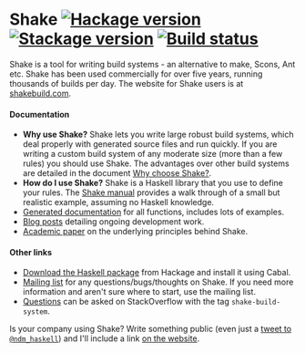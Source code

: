 # Shake [![Hackage version](https://img.shields.io/hackage/v/shake.svg?label=Hackage)](https://hackage.haskell.org/package/shake) [![Stackage version](https://www.stackage.org/package/shake/badge/nightly?label=Stackage)](https://www.stackage.org/package/shake) [![Build status](https://img.shields.io/github/workflow/status/ndmitchell/shake/ci.svg)](https://github.com/ndmitchell/shake/actions)

Shake is a tool for writing build systems - an alternative to make, Scons, Ant etc. Shake has been used commercially for over five years, running thousands of builds per day. The website for Shake users is at [shakebuild.com](https://shakebuild.com).

#### Documentation

* **Why use Shake?** Shake lets you write large robust build systems, which deal properly with generated source files and run quickly. If you are writing a custom build system of any moderate size (more than a few rules) you should use Shake. The advantages over other build systems are detailed in the document [Why choose Shake?](https://shakebuild.com/why).
* **How do I use Shake?** Shake is a Haskell library that you use to define your rules. The [Shake manual](https://shakebuild.com/manual) provides a walk through of a small but realistic example, assuming no Haskell knowledge.
* [Generated documentation](https://hackage.haskell.org/packages/archive/shake/latest/doc/html/Development-Shake.html) for all functions, includes lots of examples.
* [Blog posts](https://neilmitchell.blogspot.co.uk/search/label/shake) detailing ongoing development work.
* [Academic paper](https://ndmitchell.com/downloads/paper-shake_before_building-10_sep_2012.pdf) on the underlying principles behind Shake.

#### Other links

* [Download the Haskell package](https://hackage.haskell.org/package/shake) from Hackage and install it using Cabal.
* [Mailing list](https://groups.google.com/forum/?fromgroups#!forum/shake-build-system) for any questions/bugs/thoughts on Shake. If you need more information and aren't sure where to start, use the mailing list.
* [Questions](https://stackoverflow.com/questions/tagged/shake-build-system) can be asked on StackOverflow with the tag `shake-build-system`.

Is your company using Shake? Write something public (even just a [tweet to `@ndm_haskell`](https://twitter.com/ndm_haskell)) and I'll include a link [on the website](https://shakebuild.com/#who-uses-shake).
